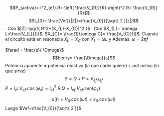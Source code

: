 
$$P_{activa}= I^2_{ef}.R= \left( \frac{V_{R}}{R} \right)^2 R= \frac{V_{R}}{R}$$
$$I_{0}= \frac{Vef}{|Z|}=\frac{V_{0}}{\sqrt{ 2 }|z|}$$. Con $|Z|=\sqrt{ R^2+(X_{L}-X_{C})^2 }$ . Con $X_{L}= \omega L=\frac{V_{L}}{I}$, $X_{C}= \frac{1}{\omega C}= \frac{V_{C}}{I}$.
Cuando el circuito está en resonacia $X_{L}=X_{C}$ con $X_{L}= \omega L$ y  Además, $\omega = 2\pi f$

$farad = \frac{s}{ \Omega}$ 
$$henry= \frac{\Omega}{s}$$
Potencia aparente = potencia reactiva (la que nadie quiere) + pot activa (la que sirve)
$$S=Q+P=V_{ef}.I_{ef}$$
$P = I_{e^f }.V_{ef}.\cos (\varphi_{z})=I^2_{ef}.R$
$Q=I_{ef}.V_{ef}.sen(\varphi_{z})$

$$\varepsilon(t)=V_{0}.\cos(\omega t)=\varepsilon_{0}.\cos(\omega t) $$
Luego $Vef=\frac{V_{0}}{\sqrt{ 2 }}$
